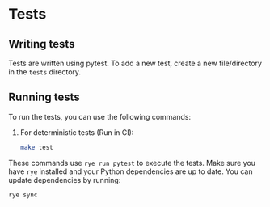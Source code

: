 # Tests

## Writing tests

Tests are written using pytest. To add a new test, create a new file/directory in the `tests` directory.




## Running tests

To run the tests, you can use the following commands:

1. For deterministic tests (Run in CI):
   ```bash
   make test
   ```



These commands use `rye run pytest` to execute the tests. Make sure you have `rye` installed and your Python dependencies are up to date. You can update dependencies by running:

```bash
rye sync
```